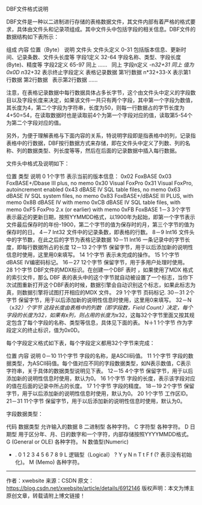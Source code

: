 DBF文件格式说明

DBF文件是一种以二进制进行存储的表格数据文件，其文件内部有着严格的格式要求，具体由文件头和记录项组成。其中文件头中包括字段的相关信息。DBF文件的数据结构如下表所示：

组成
内容
位置（Byte）
说明
文件头
文件头定义
0-31
包括版本信息、更新时间、记录条数、文件头长度等
字段1定义
32-64
字段名称、类型、字段长度(Byte)、精度等
字段2定义
65-97
同上
……
 
同上
字段n定义
-n*32+31
同上
值为0x0D
n*32+32
表示终止字段定义
表格记录数据
第1行数据
n*32+33-X
表示第1行数据
第2行数据
 
表示第2行数据
……
 
 
 

注意，在表格记录数据中每行数据具体占多长字节，这个由文件头中定义的字段数目以及字段长度来决定，如果该文件一共只有两个字段，其中第一个字段为数值，其长度为4，第二个字段为字符串，长度为50，则每一行数据占的字节长度为4+50=54，在读取数据时也是读取前4个为第一个字段对应的值，读取第5-54个为第二个字段对应的值。

另外，为便于理解表格与下面内容的关系，特说明字段即是指表格中的列，记录指表格中的行数据，DBF按行数据方式来存储，即在文件头中定义了列数、列的名称、列的数据类型、列长度等等，然后在后面的记录数据中插入每行数据。

文件头中格式及说明如下：

位置
类型
说明
0
1个字节
表示当前的版本信息：
0x02 FoxBASE
0x03 FoxBASE+/Dbase III plus, no memo
0x30 Visual FoxPro
0x31 Visual FoxPro, autoincrement enabled
0x43 dBASE IV SQL table files, no memo
0x63 dBASE IV SQL system files, no memo
0x83 FoxBASE+/dBASE III PLUS, with memo
0x8B dBASE IV with memo
0xCB dBASE IV SQL table files, with memo
0xF5 FoxPro 2.x (or earlier) with memo
0xFB FoxBASE
1－3
3个字节
表示最近的更新日期，按照YYMMDD格式，以1900年为起始，即第一个字节表示文件最后保存时的年份-1900，第二个字节的值为保存时的月，第三个字节的值为保存时的日。
4－7
Int32
文件中的记录条数，即表格的行数。
8－9
Int16
文件头中的字节数，在此之后的字节为表格记录数据
10－11
Int16
一条记录中的字节长度，即每行数据所占的长度
12－13
2个字节
保留字节，用于以后添加新的说明性信息时使用，这里用0来填写。
14
1个字节
表示未完成的操作。
15
1个字节
dBASE IV编密码标记。
16－27
12个字节
保留字节，用于多用户处理时使用。
28
1个字节
DBF文件的MDX标识。在创建一个DBF 表时 ，如果使用了MDX 格式的索引文件，那么 DBF 表的表头中的这个字节就自动被设置了一个标志，当你下次试图重新打开这个DBF表的时候，数据引擎会自动识别这个标志，如果此标志为真，则数据引擎将试图打开相应的MDX 文件。
29
1个字节
页码标记.
30－31
2个字节
保留字节，用于以后添加新的说明性信息时使用，这里用0来填写。
32－N
（x*32）个字节
这段长度由表格中的列数（即字段数，Field Count）决定，每个字段的长度为32，如果有x列，则占用的长度为x*32，这每32个字节里面又按其规定包含了每个字段的名称、类型等信息，具体见下面的表。
N＋1
1个字节
作为字段定义的终止标识，值为0x0D。
 

每个字段定义格式如下表，每个字段定义都用32个字节来完成：

位置
内容
说明
0－10
11个字节
字段的名称，是ASCII码值。
11
1个字节
字段的数据类型，为ASCII码值。每个值对应不同的字段数据类型，如N表示数值，C表示字符串，关于具体的数据类型说明见下表。
12－15
4个字节
保留字节，用于以后添加新的说明性信息时使用，默认为0。
16
1个字节
字段的长度，表示该字段对应的值在后面的记录中所占的长度。
17
1个字节
字段的精度。
18－19
2个字节
保留字节，用于以后添加新的说明性信息时使用，默认为0。
20
1个字节
工作区ID。
21－31
11个字节
保留字节，用于以后添加新的说明性信息时使用，默认为0。
 

字段数据类型：

代码
数据类型
允许输入的数据
B
二进制型
各种字符。
C
字符型
各种字符。
D
日期型
用于区分年、月、日的数字和一个字符，内部存储按照YYYYMMDD格式。
G
(General or OLE)
各种字符。
N
数值型(Numeric)
- . 0 1 2 3 4 5 6 7 8 9
L
逻辑型（Logical）
? Y y N n T t F f (? 表示没有初始化)。
M
(Memo)
各种字符。
---------------------
作者：xwebsite
来源：CSDN
原文：https://blog.csdn.net/xwebsite/article/details/6912146
版权声明：本文为博主原创文章，转载请附上博文链接！